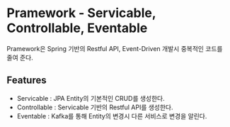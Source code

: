 # Pramework - Servicable, Controllable, Eventable

Pramework은 Spring 기반의 Restful API, Event-Driven 개발시 중복적인 코드를 줄여 준다.

## Features
- Servicable : JPA Entity의 기본적인 CRUD를 생성한다.
- Controllable : Servicable 기반의 Restful API를 생성한다.
- Eventable : Kafka를 통해 Entity의 변경시 다른 서비스로 변경을 알린다.

